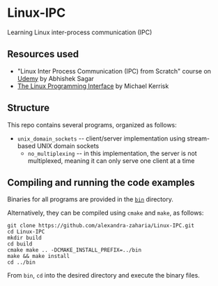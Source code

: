 # Linux-IPC
Learning Linux inter-process communication (IPC)

## Resources used
* "Linux Inter Process Communication (IPC) from Scratch" course on [Udemy](https://www.udemy.com/linuxipc) by Abhishek Sagar
* [The Linux Programming Interface](http://man7.org/tlpi) by Michael Kerrisk

## Structure
This repo contains several programs, organized as follows:

* `unix_domain_sockets` -- client/server implementation using stream-based UNIX domain sockets
  * `no_multiplexing` -- in this implementation, the server is not multiplexed, meaning it can only serve one client at a time

## Compiling and running the code examples
Binaries for all programs are provided in the [`bin`](https://github.com/alexandra-zaharia/Linux-IPC/tree/master/bin) directory.

Alternatively, they can be compiled using `cmake` and `make`, as follows:

```
git clone https://github.com/alexandra-zaharia/Linux-IPC.git 
cd Linux-IPC
mkdir build
cd build
cmake make .. -DCMAKE_INSTALL_PREFIX=../bin 
make && make install
cd ../bin
```

From `bin`, `cd` into the desired directory and execute the binary files.
